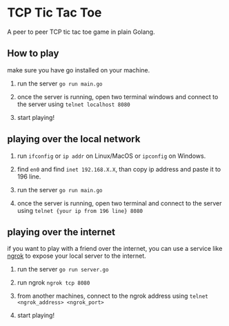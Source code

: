 # TCP Tic Tac Toe

A peer to peer TCP tic tac toe game in plain Golang.

## How to play

make sure you have go installed on your machine.

1. run the server `go run main.go`

2. once the server is running, open two terminal windows and connect to the server using `telnet localhost 8080`

3. start playing!

## playing over the local network

1. run `ifconfig` or `ip addr` on Linux/MacOS or `ipconfig` on Windows.

2. find `en0` and find `inet 192.168.X.X`, than copy ip address and paste it to 196 line.

3. run the server `go run main.go`

4. once the server is running, open two terminal and connect to the server using `telnet {your ip from 196 line} 8080`

## playing over the internet

if you want to play with a friend over the internet, you can use a service like [ngrok](https://ngrok.com/)
to expose your local server to the internet.

1. run the server `go run server.go`

2. run ngrok `ngrok tcp 8080`

3. from another machines, connect to the ngrok address using `telnet <ngrok_address> <ngrok_port>`

4. start playing!